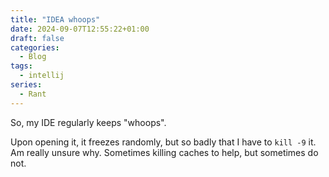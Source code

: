 ```yaml
---
title: "IDEA whoops"
date: 2024-09-07T12:55:22+01:00
draft: false
categories:
  - Blog
tags:
  - intellij
series:
  - Rant
---
```


So, my IDE regularly keeps "whoops".

Upon opening it, it freezes randomly, but so badly that I have to `kill -9` it.
Am really unsure why. Sometimes killing caches to help, but sometimes do not.
